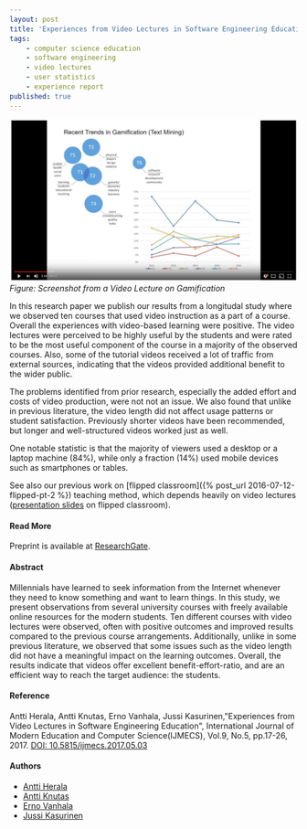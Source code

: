 ```yaml
---
layout: post
title: 'Experiences from Video Lectures in Software Engineering Education'
tags:
    - computer science education
    - software engineering
    - video lectures
    - user statistics
    - experience report
published: true
---
```


![Figure: Screenshot from a Video Lecture on Gamification](/assets/img/2017-05-01-video-lectures.jpg)
*Figure: Screenshot from a Video Lecture on Gamification*

In this research paper we publish our results from a longitudal study where we observed ten courses that used video instruction as a part of a course. Overall the experiences with video-based learning were positive. The video lectures were perceived to be highly useful by the students and were rated to be the most useful component of the course in a majority of the observed courses. Also, some of the tutorial videos received a lot of traffic from external sources, indicating that the videos provided additional benefit to the wider public.

The problems identified from prior research, especially the added effort and costs of video production, were not not an issue. We also found that unlike in previous literature, the video length did not affect usage patterns or student satisfaction. Previously shorter videos have been recommended, but longer and well-structured videos worked just as well.

One notable statistic is that the majority of viewers used a desktop or a laptop machine (84%), while only a fraction (14%) used mobile devices such as smartphones or tables.

See also our previous work on [flipped classroom]({% post_url 2016-07-12-flipped-pt-2 %}) teaching method, which depends heavily on video lectures ([presentation slides](http://doi.org/10.5281/zenodo.495592) on flipped classroom).

#### Read More
Preprint is available at [ResearchGate](https://www.researchgate.net/publication/316608368_Experiences_from_Video_Lectures_in_Software_Engineering_Education).

<!--more-->

#### Abstract
Millennials have learned to seek information from the Internet whenever they need to know something and want to learn things. In this study, we present observations from several university courses with freely available online resources for the modern students. Ten different courses with video lectures were observed, often with positive outcomes and improved results compared to the previous course arrangements. Additionally, unlike in some previous literature, we observed that some issues such as the video length did not have a meaningful impact on the learning outcomes. Overall, the results indicate that videos offer excellent benefit-effort-ratio, and are an efficient way to reach the target audience: the students.

#### Reference
Antti Herala, Antti Knutas, Erno Vanhala, Jussi Kasurinen,"Experiences from Video Lectures in Software Engineering Education", International Journal of Modern Education and Computer Science(IJMECS), Vol.9, No.5, pp.17-26, 2017. [DOI: 10.5815/ijmecs.2017.05.03](https://dx.doi.org/10.5815/ijmecs.2017.05.03)


#### Authors
* [Antti Herala](https://twitter.com/anttiherala)
* [Antti Knutas](https://twitter.com/aknutas)
* [Erno Vanhala](https://twitter.com/ernovanhala)
* [Jussi Kasurinen](https://twitter.com/jkasurin)

